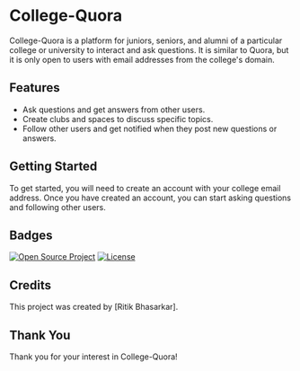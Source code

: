 # College-Quora

College-Quora is a platform for juniors, seniors, and alumni of a particular college or university to interact and ask questions. It is similar to Quora, but it is only open to users with email addresses from the college's domain.

## Features

* Ask questions and get answers from other users.
* Create clubs and spaces to discuss specific topics.
* Follow other users and get notified when they post new questions or answers.

## Getting Started

To get started, you will need to create an account with your college email address. Once you have created an account, you can start asking questions and following other users.

## Badges

[![Open Source Project](https://img.shields.io/badge/Open%20Source-Yes-green)](https://www.example.com)
[![License](https://img.shields.io/badge/License-MIT-blue)](https://opensource.org/licenses/MIT)

## Credits

This project was created by [Ritik Bhasarkar].

## Thank You

Thank you for your interest in College-Quora!
